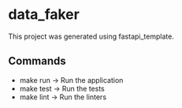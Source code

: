 # data_faker

This project was generated using fastapi_template.

## Commands

* make run -> Run the application
* make test -> Run the tests
* make lint -> Run the linters
